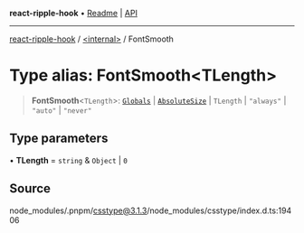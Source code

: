 **react-ripple-hook** • [Readme](../../README.md) \| [API](../../globals.md)

***

[react-ripple-hook](../../README.md) / [\<internal\>](../README.md) / FontSmooth

# Type alias: FontSmooth\<TLength\>

> **FontSmooth**\<`TLength`\>: [`Globals`](Globals.md) \| [`AbsoluteSize`](AbsoluteSize.md) \| `TLength` \| `"always"` \| `"auto"` \| `"never"`

## Type parameters

• **TLength** = `string` & `Object` \| `0`

## Source

node\_modules/.pnpm/csstype@3.1.3/node\_modules/csstype/index.d.ts:19406
